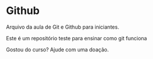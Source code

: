 # Github

Arquivo da aula de Git e Github para iniciantes.

Este é um repositório teste para ensinar como git funciona

Gostou do curso? Ajude com uma doação.

